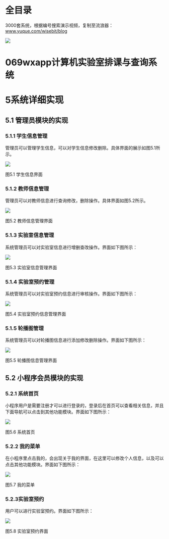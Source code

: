 # 全目录

3000套系统，根据编号搜索演示视频，复制至流浪器：www.yuque.com/wisebit/blog


![](https://bitwise.oss-cn-heyuan.aliyuncs.com/2024/11/06/qq_wechat.png)
# 069wxapp计算机实验室排课与查询系统
# 5系统详细实现
## 5.1 管理员模块的实现
### 5.1.1 学生信息管理
管理员可以管理学生信息，可以对学生信息修改删除。具体界面的展示如图5.1所示。

![](/md/blog.008.png)

图5.1 学生信息界面
### 5.1.2 教师信息管理
管理员可以对教师信息进行查询修改，删除操作。具体界面如图5.2所示。

![](/md/blog.009.png)

图5.2 教师信息管理界面
### 5.1.3 实验室信息管理
系统管理员可以对实验室信息进行增删查改操作。界面如下图所示：

![](/md/blog.010.png)

图5.3 实验室信息管理界面
### 5.1.4 实验室预约管理
系统管理员可以对实验室预约信息进行审核操作。界面如下图所示：

![](/md/blog.011.png)

图5.4 实验室预约信息管理界面
### 5.1.5 轮播图管理
系统管理员可以对轮播图信息进行添加修改删除操作。界面如下图所示：

![](/md/blog.012.png)

图5.5 轮播图信息管理界面

## 5.2 小程序会员模块的实现
### 5.2.1 系统首页
小程序用户是需要注册才可以进行登录的，登录后在首页可以查看相关信息，并且下面导航可以点击到其他功能模块。界面如下图所示：

![](/md/blog.013.png)

图5.6 系统首页
### 5.2.2 我的菜单
在小程序里点击我的，会出现关于我的界面，在这里可以修改个人信息，以及可以点击其他功能模块。界面如下图所示：

![](/md/blog.014.png)

图5.7 我的菜单
### 5.2.3实验室预约
用户可以进行实验室预约。界面如下图所示：

![](/md/blog.015.png)

图5.8 实验室预约界面


















